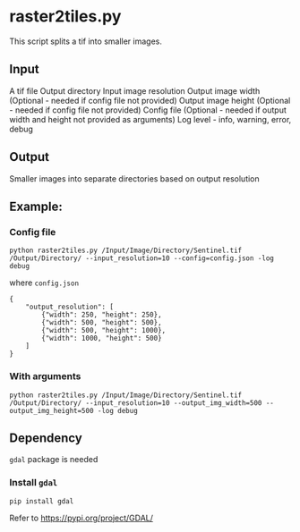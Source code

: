 # raster2tiles.py

This script splits a tif into smaller images.

## Input
A tif file
Output directory
Input image resolution
Output image width (Optional - needed if config file not provided)
Output image height (Optional - needed if config file not provided)
Config file (Optional - needed if output width and height not provided as arguments)
Log level - info, warning, error, debug

## Output
Smaller images into separate directories based on output resolution

## Example:

### Config file

```
python raster2tiles.py /Input/Image/Directory/Sentinel.tif /Output/Directory/ --input_resolution=10 --config=config.json -log debug
```

where `config.json`

```
{
    "output_resolution": [
        {"width": 250, "height": 250},
        {"width": 500, "height": 500},
        {"width": 500, "height": 1000},
        {"width": 1000, "height": 500}
    ]
}
```

### With arguments

```
python raster2tiles.py /Input/Image/Directory/Sentinel.tif /Output/Directory/ --input_resolution=10 --output_img_width=500 --output_img_height=500 -log debug
```

## Dependency

`gdal` package is needed

### Install `gdal`

```
pip install gdal
```

Refer to https://pypi.org/project/GDAL/